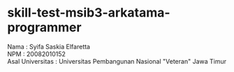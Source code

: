 # skill-test-msib3-arkatama-programmer
Nama : Syifa Saskia Elfaretta<br>
NPM : 20082010152<br>
Asal Universitas : Universitas Pembangunan Nasional "Veteran" Jawa Timur
